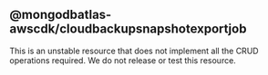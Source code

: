 ## @mongodbatlas-awscdk/cloudbackupsnapshotexportjob

This is an unstable resource that does not implement all the CRUD operations required. We do not release or test this resource.
